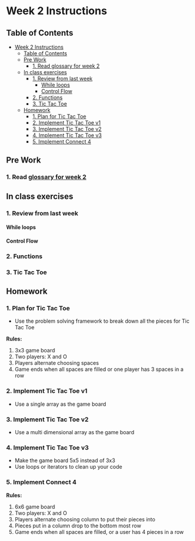 # Week 2 Instructions

## Table of Contents

* [Week 2 Instructions](#week-2-instructions)
  * [Table of Contents](#table-of-contents)
  * [Pre Work](#pre-work)
     * [1. Read <a href="/weekly_glossaries/week_2.md">glossary for week 2</a>](#1-read-glossary-for-week-2)
  * [In class exercises](#in-class-exercises)
     * [1. Review from last week](#1-review-from-last-week)
        * [While loops](#while-loops)
        * [Control Flow](#control-flow)
     * [2. Functions](#2-functions)
     * [3. Tic Tac Toe](#3-tic-tac-toe)
  * [Homework](#homework)
     * [1. Plan for Tic Tac Toe](#1-plan-for-tic-tac-toe)
     * [2. Implement Tic Tac Toe v1](#2-implement-tic-tac-toe-v1)
     * [3. Implement Tic Tac Toe v2](#3-implement-tic-tac-toe-v2)
     * [4. Implement Tic Tac Toe v3](#4-implement-tic-tac-toe-v3)
     * [5. Implement Connect 4](#5-implement-connect-4)

## Pre Work

### 1. Read [glossary for week 2](/weekly_glossaries/week_2.md)

## In class exercises

### 1. Review from last week
#### While loops

#### Control Flow

### 2. Functions

### 3. Tic Tac Toe


## Homework

### 1. Plan for Tic Tac Toe
- Use the problem solving framework to break down all the pieces for Tic Tac Toe  

**Rules:**  
1) 3x3 game board  
2) Two players: X and O  
3) Players alternate choosing spaces  
4) Game ends when all spaces are filled or one player has 3 spaces in a row  

### 2. Implement Tic Tac Toe v1
- Use a single array as the game board  

### 3. Implement Tic Tac Toe v2
- Use a multi dimensional array as the game board  

### 4. Implement Tic Tac Toe v3
- Make the game board 5x5 instead of 3x3  
- Use loops or iterators to clean up your code  

### 5. Implement Connect 4

**Rules:**  
1) 6x6 game board  
2) Two players: X and O  
3) Players alternate choosing column to put their pieces into  
4) Pieces put in a column drop to the bottom most row  
5) Game ends when all spaces are filled, or a user has 4 pieces in a row  



